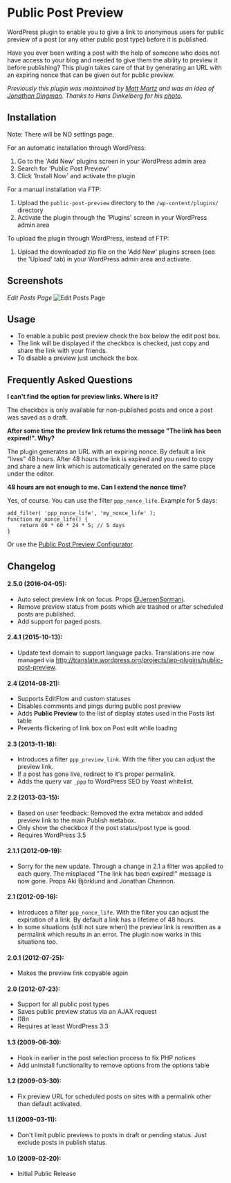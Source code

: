 # Public Post Preview

WordPress plugin to enable you to give a link to anonymous users for public preview of a post (or any other public post type) before it is published.

Have you ever been writing a post with the help of someone who does not have access to your blog and needed to give them the ability to preview it before publishing? This plugin takes care of that by generating an URL with an expiring nonce that can be given out for public preview.

*Previously this plugin was maintained by [Matt Martz](http://profiles.wordpress.org/sivel/) and was an idea of [Jonathan Dingman](http://profiles.wordpress.org/jdingman/). Thanks to Hans Dinkelberg for his [photo](http://www.flickr.com/photos/uitdragerij/7516234430/).*

## Installation

Note: There will be NO settings page.

For an automatic installation through WordPress:

1. Go to the 'Add New' plugins screen in your WordPress admin area
1. Search for 'Public Post Preview'
1. Click 'Install Now' and activate the plugin


For a manual installation via FTP:

1. Upload the `public-post-preview` directory to the `/wp-content/plugins/` directory
1. Activate the plugin through the 'Plugins' screen in your WordPress admin area


To upload the plugin through WordPress, instead of FTP:

1. Upload the downloaded zip file on the 'Add New' plugins screen (see the 'Upload' tab) in your WordPress admin area and activate.

## Screenshots

*Edit Posts Page*
![Edit Posts Page](https://raw.github.com/ocean90/public-post-preview/master/assets-wp-repo/screenshot-1.gif)

## Usage
* To enable a public post preview check the box below the edit post box.
* The link will be displayed if the checkbox is checked, just copy and share the link with your friends.
* To disable a preview just uncheck the box.

## Frequently Asked Questions

**I can't find the option for preview links. Where is it?**

The checkbox is only available for non-published posts and once a post was saved as a draft.


**After some time the preview link returns the message "The link has been expired!". Why?**

The plugin generates an URL with an expiring nonce. By default a link "lives" 48 hours. After 48 hours the link is expired and you need to copy and share a new link which is automatically generated on the same place under the editor.


**48 hours are not enough to me. Can I extend the nonce time?**

Yes, of course. You can use the filter `ppp_nonce_life`. Example for 5 days:

```
add_filter( 'ppp_nonce_life', 'my_nonce_life' );
function my_nonce_life() {
	return 60 * 60 * 24 * 5; // 5 days
}
```

Or use the [Public Post Preview Configurator](https://wordpress.org/plugins/public-post-preview-configurator/).


## Changelog
#### 2.5.0 (2016-04-05):
* Auto select preview link on focus. Props [@JeroenSormani](https://github.com/JeroenSormani).
* Remove preview status from posts which are trashed or after scheduled posts are published.
* Add support for paged posts.

#### 2.4.1 (2015-10-13):
* Update text domain to support language packs. Translations are now managed via http://translate.wordpress.org/projects/wp-plugins/public-post-preview.

#### 2.4 (2014-08-21):
* Supports EditFlow and custom statuses
* Disables comments and pings during public post preview
* Adds __Public Preview__ to the list of display states used in the Posts list table
* Prevents flickering of link box on Post edit while loading

#### 2.3 (2013-11-18):
* Introduces a filter `ppp_preview_link`. With the filter you can adjust the preview link.
* If a post has gone live, redirect to it's proper permalink.
* Adds the query var `_ppp` to WordPress SEO by Yoast whitelist.

#### 2.2 (2013-03-15):
* Based on user feedback: Removed the extra metabox and added preview link to the main Publish metabox.
* Only show the checkbox if the post status/post type is good.
* Requires WordPress 3.5

#### 2.1.1 (2012-09-19):
* Sorry for the new update. Through a change in 2.1 a filter was applied to each query. The misplaced "The link has been expired!" message is now gone. Props Aki Björklund and Jonathan Channon.

#### 2.1 (2012-09-16):
* Introduces a filter `ppp_nonce_life`. With the filter you can adjust the expiration of a link. By default a link has a lifetime of 48 hours.
* In some situations (still not sure when) the preview link is rewritten as a permalink which results in an error. The plugin now works in this situations too.

#### 2.0.1 (2012-07-25):
* Makes the preview link copyable again

#### 2.0 (2012-07-23):
* Support for all public post types
* Saves public preview status via an AJAX request
* I18n
* Requires at least WordPress 3.3

#### 1.3 (2009-06-30):
* Hook in earlier in the post selection process to fix PHP notices
* Add uninstall functionality to remove options from the options table

#### 1.2 (2009-03-30):
* Fix preview URL for scheduled posts on sites with a permalink other than default activated.

#### 1.1 (2009-03-11):
* Don't limit public previews to posts in draft or pending status.  Just exclude posts in publish status.

#### 1.0 (2009-02-20):
* Initial Public Release

